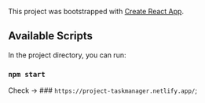 This project was bootstrapped with [Create React App](https://github.com/facebook/create-react-app).

## Available Scripts

In the project directory, you can run:

### `npm start`

Check -> ### `https://project-taskmanager.netlify.app/`;
